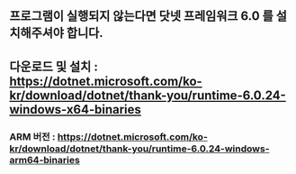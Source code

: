 ## 프로그램이 실행되지 않는다면 닷넷 프레임워크 6.0 를 설치해주셔야 합니다.
## 다운로드 및 설치 : https://dotnet.microsoft.com/ko-kr/download/dotnet/thank-you/runtime-6.0.24-windows-x64-binaries
### ARM 버전 : https://dotnet.microsoft.com/ko-kr/download/dotnet/thank-you/runtime-6.0.24-windows-arm64-binaries
